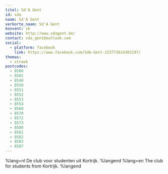 ```yaml
---
titel: Sd'A Gent
id: sda
naam: Sd'A Gent
verkorte_naam: Sd'A Gent
konvent: sk
website: http://www.sdagent.be/
contact: sda_gent@outlook.com
social:
  - platform: facebook
    link: https://www.facebook.com/SdA-Gent-223773614303197/
themas:
  - streek
postcodes:
  - 8500
  - 8501
  - 8540
  - 8550
  - 8551
  - 8552
  - 8553
  - 8554
  - 8560
  - 8570
  - 8572
  - 8573
  - 8580
  - 8581
  - 8582
  - 8583
  - 8587
---
```


%lang=nl De club voor studenten uit Kortrijk. %langend %lang=en The club for students from Kortrijk. %langend
